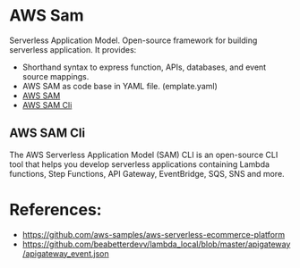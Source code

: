 # AWS Sam 
Serverless Application Model. Open-source framework for building serverless application. It provides:
- Shorthand syntax to express function, APIs, databases, and event source mappings.
- AWS SAM as code base in YAML file. (emplate.yaml)
- [AWS SAM](https://github.com/aws/serverless-application-model) 
- [AWS SAM Cli](https://github.com/aws/aws-sam-cli)

## AWS SAM Cli
The AWS Serverless Application Model (SAM) CLI is an open-source CLI tool that helps you develop serverless applications containing Lambda functions, Step Functions, API Gateway, EventBridge, SQS, SNS and more.

# References:
- https://github.com/aws-samples/aws-serverless-ecommerce-platform
- https://github.com/beabetterdevv/lambda_local/blob/master/apigateway/apigateway_event.json